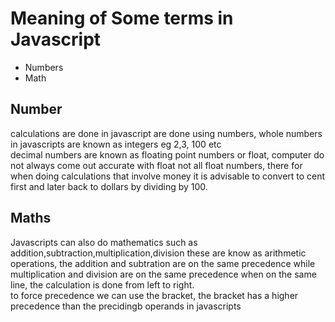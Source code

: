 
# Meaning of  Some terms in Javascript

* Numbers
* Math

## Number

calculations are done in javascript are done using numbers, whole numbers in javascripts are known as integers eg 2,3, 100 etc   
decimal numbers are known as floating point numbers or float, computer do not always come out accurate with float not all float numbers, there for when doing calculations that involve money it is advisable to convert to cent first and later back to dollars by dividing by 100.

## Maths

Javascripts can also do mathematics such as addition,subtraction,multiplication,division  these are know as arithmetic operations, the addition and subtration are on the same precedence while multiplication and division are on the same precedence when on the same line, the calculation is done from left to right.  
to force precedence we can use the bracket, the bracket has a higher precedence than the precidingb operands in javascripts
